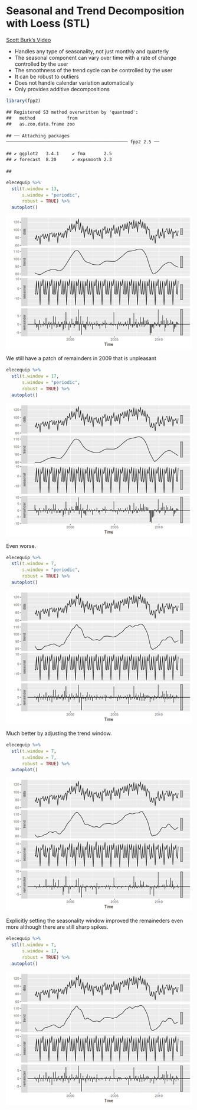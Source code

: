 Seasonal and Trend Decomposition with Loess (STL)
================

[Scott Burk’s
Video](https://www.youtube.com/watch?v=DZ403FNW2YI&list=PLX-TyAzMwGs-I3i5uiCin37VFMSy4c50F&index=12)

- Handles any type of seasonality, not just monthly and quarterly
- The seasonal component can vary over time with a rate of change
  controlled by the user
- The smoothness of the trend cycle can be controlled by the user
- It can be robust to outliers
- Does not handle calendar variation automatically
- Only provides additive decompositions

``` r
library(fpp2)
```

    ## Registered S3 method overwritten by 'quantmod':
    ##   method            from
    ##   as.zoo.data.frame zoo

    ## ── Attaching packages ────────────────────────────────────────────── fpp2 2.5 ──

    ## ✔ ggplot2   3.4.1     ✔ fma       2.5  
    ## ✔ forecast  8.20      ✔ expsmooth 2.3

    ## 

``` r
elecequip %>%
  stl(t.window = 13,
      s.window = "periodic",
      robust = TRUE) %>%
  autoplot()
```

![](12STLDecomposition_files/figure-gfm/unnamed-chunk-2-1.png)<!-- -->

We still have a patch of remainders in 2009 that is unpleasant

``` r
elecequip %>%
  stl(t.window = 17,
      s.window = "periodic",
      robust = TRUE) %>%
  autoplot()
```

![](12STLDecomposition_files/figure-gfm/unnamed-chunk-3-1.png)<!-- -->

Even worse.

``` r
elecequip %>%
  stl(t.window = 7,
      s.window = "periodic",
      robust = TRUE) %>%
  autoplot()
```

![](12STLDecomposition_files/figure-gfm/unnamed-chunk-4-1.png)<!-- -->

Much better by adjusting the trend window.

``` r
elecequip %>%
  stl(t.window = 7,
      s.window = 7,
      robust = TRUE) %>%
  autoplot()
```

![](12STLDecomposition_files/figure-gfm/unnamed-chunk-5-1.png)<!-- -->

Explicitly setting the seasonality window improved the remaineders even
more although there are still sharp spikes.

``` r
elecequip %>%
  stl(t.window = 7,
      s.window = 17,
      robust = TRUE) %>%
  autoplot()
```

![](12STLDecomposition_files/figure-gfm/unnamed-chunk-6-1.png)<!-- -->
